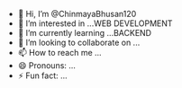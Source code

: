 - 👋 Hi, I’m @ChinmayaBhusan120
- 👀 I’m interested in ...WEB DEVELOPMENT
- 🌱 I’m currently learning ...BACKEND
- 💞️ I’m looking to collaborate on ...
- 📫 How to reach me ...
- 😄 Pronouns: ...
- ⚡ Fun fact: ...

<!---
ChinmayaBhusan120/ChinmayaBhusan120 is a ✨ special ✨ repository because its `README.md` (this file) appears on your GitHub profile.
You can click the Preview link to take a look at your changes.
--->

